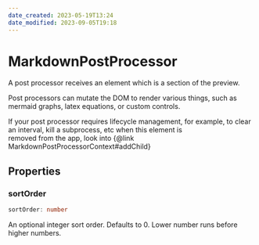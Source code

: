 ```yaml
---
date_created: 2023-05-19T13:24
date_modified: 2023-09-05T19:18
---
```

# MarkdownPostProcessor

A post processor receives an element which is a section of the preview.

Post processors can mutate the DOM to render various things, such as mermaid graphs, latex equations, or custom controls.

If your post processor requires lifecycle management, for example, to clear an interval, kill a subprocess, etc when this element is  
removed from the app, look into {@link MarkdownPostProcessorContext#addChild}

## Properties

### sortOrder

```ts
sortOrder: number
```

An optional integer sort order. Defaults to 0. Lower number runs before higher numbers.
